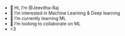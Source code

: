 - 👋 Hi, I’m @Jeevitha-Raj
- 👀 I’m interested in Machine Learning & Deep learning
- 🌱 I’m currently learning ML
- 💞️ I’m looking to collaborate on ML
- <3

<!---
Jeevitha-Raj/Jeevitha-Raj is a ✨ special ✨ repository because its `README.md` (this file) appears on your GitHub profile.
You can click the Preview link to take a look at your changes.
--->
